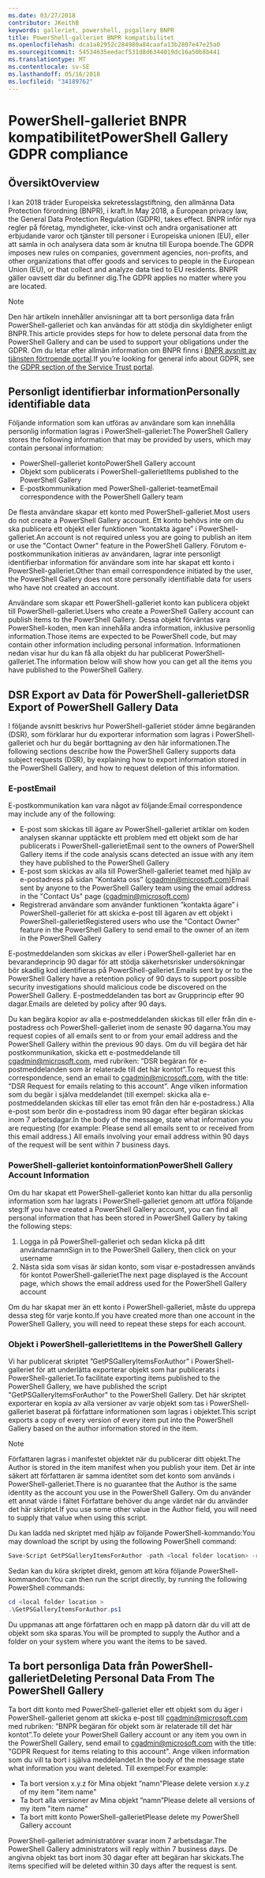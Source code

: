 ```yaml
---
ms.date: 03/27/2018
contributor: JKeithB
keywords: galleriet, powershell, psgallery BNPR
title: PowerShell-galleriet BNPR kompatibilitet
ms.openlocfilehash: dca1a82952c284980a84caafa13b2807e47e25a0
ms.sourcegitcommit: 54534635eedacf531d8d6344019dc16a50b8b441
ms.translationtype: MT
ms.contentlocale: sv-SE
ms.lasthandoff: 05/16/2018
ms.locfileid: "34189762"
---
```

# <a name="powershell-gallery-gdpr-compliance"></a><span data-ttu-id="8d0ab-103">PowerShell-galleriet BNPR kompatibilitet</span><span class="sxs-lookup"><span data-stu-id="8d0ab-103">PowerShell Gallery GDPR compliance</span></span>

## <a name="overview"></a><span data-ttu-id="8d0ab-104">Översikt</span><span class="sxs-lookup"><span data-stu-id="8d0ab-104">Overview</span></span>

<span data-ttu-id="8d0ab-105">I kan 2018 träder Europeiska sekretesslagstiftning, den allmänna Data Protection förordning (BNPR), i kraft.</span><span class="sxs-lookup"><span data-stu-id="8d0ab-105">In May 2018, a European privacy law, the General Data Protection Regulation (GDPR), takes effect.</span></span>
<span data-ttu-id="8d0ab-106">BNPR inför nya regler på företag, myndigheter, icke-vinst och andra organisationer att erbjudande varor och tjänster till personer i Europeiska unionen (EU), eller att samla in och analysera data som är knutna till Europa boende.</span><span class="sxs-lookup"><span data-stu-id="8d0ab-106">The GDPR imposes new rules on companies, government agencies, non-profits, and other organizations that offer goods and services to people in the European Union (EU), or that collect and analyze data tied to EU residents.</span></span>
<span data-ttu-id="8d0ab-107">BNPR gäller oavsett där du befinner dig.</span><span class="sxs-lookup"><span data-stu-id="8d0ab-107">The GDPR applies no matter where you are located.</span></span>

> [!NOTE]
> <span data-ttu-id="8d0ab-108">Den här artikeln innehåller anvisningar att ta bort personliga data från PowerShell-galleriet och kan användas för att stödja din skyldigheter enligt BNPR.</span><span class="sxs-lookup"><span data-stu-id="8d0ab-108">This article provides steps for how to delete personal data from the PowerShell Gallery and can be used to support your obligations under the GDPR.</span></span> <span data-ttu-id="8d0ab-109">Om du letar efter allmän information om BNPR finns i [BNPR avsnitt av tjänsten förtroende portal](https://servicetrust.microsoft.com/ViewPage/GDPRGetStarted).</span><span class="sxs-lookup"><span data-stu-id="8d0ab-109">If you’re looking for general info about GDPR, see the [GDPR section of the Service Trust portal](https://servicetrust.microsoft.com/ViewPage/GDPRGetStarted).</span></span>

## <a name="personally-identifiable-data"></a><span data-ttu-id="8d0ab-110">Personligt identifierbar information</span><span class="sxs-lookup"><span data-stu-id="8d0ab-110">Personally identifiable data</span></span>

<span data-ttu-id="8d0ab-111">Följande information som kan utföras av användare som kan innehålla personlig information lagras i PowerShell-galleriet:</span><span class="sxs-lookup"><span data-stu-id="8d0ab-111">The PowerShell Gallery stores the following information that may be provided by users, which may contain personal information:</span></span>

* <span data-ttu-id="8d0ab-112">PowerShell-galleriet konto</span><span class="sxs-lookup"><span data-stu-id="8d0ab-112">PowerShell Gallery account</span></span>
* <span data-ttu-id="8d0ab-113">Objekt som publicerats i PowerShell-galleriet</span><span class="sxs-lookup"><span data-stu-id="8d0ab-113">Items published to the PowerShell Gallery</span></span>
* <span data-ttu-id="8d0ab-114">E-postkommunikation med PowerShell-galleriet-teamet</span><span class="sxs-lookup"><span data-stu-id="8d0ab-114">Email correspondence with the PowerShell Gallery team</span></span>

<span data-ttu-id="8d0ab-115">De flesta användare skapar ett konto med PowerShell-galleriet.</span><span class="sxs-lookup"><span data-stu-id="8d0ab-115">Most users do not create a PowerShell Gallery account.</span></span>
<span data-ttu-id="8d0ab-116">Ett konto behövs inte om du ska publicera ett objekt eller funktionen ”kontakta ägare” i PowerShell-galleriet.</span><span class="sxs-lookup"><span data-stu-id="8d0ab-116">An account is not required unless you are going to publish an item or use the "Contact Owner" feature in the PowerShell Gallery.</span></span>
<span data-ttu-id="8d0ab-117">Förutom e-postkommunikation initieras av användaren, lagrar inte personligt identifierbar information för användare som inte har skapat ett konto i PowerShell-galleriet.</span><span class="sxs-lookup"><span data-stu-id="8d0ab-117">Other than email correspondence initiated by the user, the PowerShell Gallery does not store personally identifiable data for users who have not created an account.</span></span>

<span data-ttu-id="8d0ab-118">Användare som skapar ett PowerShell-galleriet konto kan publicera objekt till PowerShell-galleriet.</span><span class="sxs-lookup"><span data-stu-id="8d0ab-118">Users who create a PowerShell Gallery account can publish items to the PowerShell Gallery.</span></span>
<span data-ttu-id="8d0ab-119">Dessa objekt förväntas vara PowerShell-koden, men kan innehålla andra information, inklusive personlig information.</span><span class="sxs-lookup"><span data-stu-id="8d0ab-119">Those items are expected to be PowerShell code, but may contain other information including personal information.</span></span>
<span data-ttu-id="8d0ab-120">Informationen nedan visar hur du kan få alla objekt du har publicerat PowerShell-galleriet.</span><span class="sxs-lookup"><span data-stu-id="8d0ab-120">The information below will show how you can get all the items you have published to the PowerShell Gallery.</span></span>

## <a name="dsr-export-of-powershell-gallery-data"></a><span data-ttu-id="8d0ab-121">DSR Export av Data för PowerShell-galleriet</span><span class="sxs-lookup"><span data-stu-id="8d0ab-121">DSR Export of PowerShell Gallery Data</span></span>

<span data-ttu-id="8d0ab-122">I följande avsnitt beskrivs hur PowerShell-galleriet stöder ämne begäranden (DSR), som förklarar hur du exporterar information som lagras i PowerShell-galleriet och hur du begär borttagning av den här informationen.</span><span class="sxs-lookup"><span data-stu-id="8d0ab-122">The following sections describe how the PowerShell Gallery supports data subject requests (DSR), by explaining how to export information stored in the PowerShell Gallery, and how to request deletion of this information.</span></span>

### <a name="email"></a><span data-ttu-id="8d0ab-123">E-post</span><span class="sxs-lookup"><span data-stu-id="8d0ab-123">Email</span></span>

<span data-ttu-id="8d0ab-124">E-postkommunikation kan vara något av följande:</span><span class="sxs-lookup"><span data-stu-id="8d0ab-124">Email correspondence may include any of the following:</span></span>

* <span data-ttu-id="8d0ab-125">E-post som skickas till ägare av PowerShell-galleriet artiklar om koden analysen skannar upptäckte ett problem med ett objekt som de har publicerats i PowerShell-galleriet</span><span class="sxs-lookup"><span data-stu-id="8d0ab-125">Email sent to the owners of PowerShell Gallery items if the code analysis scans detected an issue with any item they have published to the PowerShell Gallery</span></span>
* <span data-ttu-id="8d0ab-126">E-post som skickas av alla till PowerShell-galleriet teamet med hjälp av e-postadress på sidan ”Kontakta oss” (cgadmin@microsoft.com)</span><span class="sxs-lookup"><span data-stu-id="8d0ab-126">Email sent by anyone to the PowerShell Gallery team using the email address in the "Contact Us" page (cgadmin@microsoft.com)</span></span>
* <span data-ttu-id="8d0ab-127">Registrerad användare som använder funktionen ”kontakta ägare” i PowerShell-galleriet för att skicka e-post till ägaren av ett objekt i PowerShell-galleriet</span><span class="sxs-lookup"><span data-stu-id="8d0ab-127">Registered users who use the "Contact Owner" feature in the PowerShell Gallery to send email to the owner of an item in the PowerShell Gallery</span></span>

<span data-ttu-id="8d0ab-128">E-postmeddelanden som skickas av eller i PowerShell-galleriet har en bevarandeprincip 90 dagar för att stödja säkerhetsrisker undersökningar bör skadlig kod identifieras på PowerShell-galleriet.</span><span class="sxs-lookup"><span data-stu-id="8d0ab-128">Emails sent by or to the PowerShell Gallery have a retention policy of 90 days to support possible security investigations should malicious code be discovered on the PowerShell Gallery.</span></span>
<span data-ttu-id="8d0ab-129">E-postmeddelanden tas bort av Grupprincip efter 90 dagar.</span><span class="sxs-lookup"><span data-stu-id="8d0ab-129">Emails are deleted by policy after 90 days.</span></span>

<span data-ttu-id="8d0ab-130">Du kan begära kopior av alla e-postmeddelanden skickas till eller från din e-postadress och PowerShell-galleriet inom de senaste 90 dagarna.</span><span class="sxs-lookup"><span data-stu-id="8d0ab-130">You may request copies of all emails sent to or from your email address and the PowerShell Gallery within the previous 90 days.</span></span>
<span data-ttu-id="8d0ab-131">Om du vill begära det här postkommunikation, skicka ett e-postmeddelande till cgadmin@microsoft.com, med rubriken: ”DSR begäran för e-postmeddelanden som är relaterade till det här kontot”.</span><span class="sxs-lookup"><span data-stu-id="8d0ab-131">To request this correspondence, send an email to cgadmin@microsoft.com, with the title: "DSR Request for emails relating to this account".</span></span>
<span data-ttu-id="8d0ab-132">Ange vilken information som du begär i själva meddelandet (till exempel: skicka alla e-postmeddelanden skickas till eller tas emot från den här e-postadress.) Alla e-post som berör din e-postadress inom 90 dagar efter begäran skickas inom 7 arbetsdagar.</span><span class="sxs-lookup"><span data-stu-id="8d0ab-132">In the body of the message, state what information you are requesting (for example: Please send all emails sent to or received from this email address.) All emails involving your email address within 90 days of the request will be sent within 7 business days.</span></span>

### <a name="powershell-gallery-account-information"></a><span data-ttu-id="8d0ab-133">PowerShell-galleriet kontoinformation</span><span class="sxs-lookup"><span data-stu-id="8d0ab-133">PowerShell Gallery Account Information</span></span>

<span data-ttu-id="8d0ab-134">Om du har skapat ett PowerShell-galleriet konto kan hittar du alla personlig information som har lagrats i PowerShell-galleriet genom att utföra följande steg:</span><span class="sxs-lookup"><span data-stu-id="8d0ab-134">If you have created a PowerShell Gallery account, you can find all personal information that has been stored in PowerShell Gallery by taking the following steps:</span></span>

1. <span data-ttu-id="8d0ab-135">Logga in på PowerShell-galleriet och sedan klicka på ditt användarnamn</span><span class="sxs-lookup"><span data-stu-id="8d0ab-135">Sign in to the PowerShell Gallery, then click on your username</span></span>
2. <span data-ttu-id="8d0ab-136">Nästa sida som visas är sidan konto, som visar e-postadressen används för kontot PowerShell-galleriet</span><span class="sxs-lookup"><span data-stu-id="8d0ab-136">The next page displayed is the Account page, which shows the email address used for the PowerShell Gallery account</span></span>

<span data-ttu-id="8d0ab-137">Om du har skapat mer än ett konto i PowerShell-galleriet, måste du upprepa dessa steg för varje konto.</span><span class="sxs-lookup"><span data-stu-id="8d0ab-137">If you have created more than one account in the PowerShell Gallery, you will need to repeat these steps for each account.</span></span>

### <a name="items-in-the-powershell-gallery"></a><span data-ttu-id="8d0ab-138">Objekt i PowerShell-galleriet</span><span class="sxs-lookup"><span data-stu-id="8d0ab-138">Items in the PowerShell Gallery</span></span>

<span data-ttu-id="8d0ab-139">Vi har publicerat skriptet ”GetPSGalleryItemsForAuthor” i PowerShell-galleriet för att underlätta exporterar objekt som har publicerats i PowerShell-galleriet.</span><span class="sxs-lookup"><span data-stu-id="8d0ab-139">To facilitate exporting items published to the PowerShell Gallery, we have published the script "GetPSGalleryItemsForAuthor" to the PowerShell Gallery.</span></span>
<span data-ttu-id="8d0ab-140">Det här skriptet exporterar en kopia av alla versioner av varje objekt som tas i PowerShell-galleriet baserat på författare informationen som lagras i objektet.</span><span class="sxs-lookup"><span data-stu-id="8d0ab-140">This script exports a copy of every version of every item put into the PowerShell Gallery based on the author information stored in the item.</span></span>

> [!NOTE]
> <span data-ttu-id="8d0ab-141">Författaren lagras i manifestet objektet när du publicerar ditt objekt.</span><span class="sxs-lookup"><span data-stu-id="8d0ab-141">The Author is stored in the item manifest when you publish your item.</span></span>
> <span data-ttu-id="8d0ab-142">Det är inte säkert att författaren är samma identitet som det konto som används i PowerShell-galleriet.</span><span class="sxs-lookup"><span data-stu-id="8d0ab-142">There is no guarantee that the Author is the same identity as the account you use in the PowerShell Gallery.</span></span>
> <span data-ttu-id="8d0ab-143">Om du använder ett annat värde i fältet Författare behöver du ange värdet när du använder det här skriptet.</span><span class="sxs-lookup"><span data-stu-id="8d0ab-143">If you use some other value in the Author field, you will need to supply that value when using this script.</span></span>

<span data-ttu-id="8d0ab-144">Du kan ladda ned skriptet med hjälp av följande PowerShell-kommando:</span><span class="sxs-lookup"><span data-stu-id="8d0ab-144">You may download the script by using the following PowerShell command:</span></span>

```powershell
Save-Script GetPSGalleryItemsForAuthor -path <local folder location> -repository psgallery
```

<span data-ttu-id="8d0ab-145">Sedan kan du köra skriptet direkt, genom att köra följande PowerShell-kommandon:</span><span class="sxs-lookup"><span data-stu-id="8d0ab-145">You can then run the script directly, by running the following PowerShell commands:</span></span>

```powershell
cd <local folder location >
.\GetPSGalleryItemsForAuthor.ps1
```

<span data-ttu-id="8d0ab-146">Du uppmanas att ange författaren och en mapp på datorn där du vill att de objekt som ska sparas.</span><span class="sxs-lookup"><span data-stu-id="8d0ab-146">You will be prompted to supply the Author and a folder on your system where you want the items to be saved.</span></span>

## <a name="deleting-personal-data-from-the-powershell-gallery"></a><span data-ttu-id="8d0ab-147">Ta bort personliga Data från PowerShell-galleriet</span><span class="sxs-lookup"><span data-stu-id="8d0ab-147">Deleting Personal Data From The PowerShell Gallery</span></span>

<span data-ttu-id="8d0ab-148">Ta bort ditt konto med PowerShell-galleriet eller ett objekt som du äger i PowerShell-galleriet genom att skicka e-post till cgadmin@microsoft.com med rubriken: ”BNPR begäran för objekt som är relaterade till det här kontot”.</span><span class="sxs-lookup"><span data-stu-id="8d0ab-148">To delete your PowerShell Gallery account or any item you own in the PowerShell Gallery, send email to cgadmin@microsoft.com with the title: "GDPR Request for items relating to this account".</span></span>
<span data-ttu-id="8d0ab-149">Ange vilken information som du vill ta bort i själva meddelandet.</span><span class="sxs-lookup"><span data-stu-id="8d0ab-149">In the body of the message state what information you want deleted.</span></span> <span data-ttu-id="8d0ab-150">Till exempel:</span><span class="sxs-lookup"><span data-stu-id="8d0ab-150">For example:</span></span>

* <span data-ttu-id="8d0ab-151">Ta bort version x.y.z för Mina objekt ”namn”</span><span class="sxs-lookup"><span data-stu-id="8d0ab-151">Please delete version x.y.z of my item "item name"</span></span>
* <span data-ttu-id="8d0ab-152">Ta bort alla versioner av Mina objekt ”namn”</span><span class="sxs-lookup"><span data-stu-id="8d0ab-152">Please delete all versions of my item "item name"</span></span>
* <span data-ttu-id="8d0ab-153">Ta bort mitt konto PowerShell-galleriet</span><span class="sxs-lookup"><span data-stu-id="8d0ab-153">Please delete my PowerShell Gallery account</span></span>

<span data-ttu-id="8d0ab-154">PowerShell-galleriet administratörer svarar inom 7 arbetsdagar.</span><span class="sxs-lookup"><span data-stu-id="8d0ab-154">The PowerShell Gallery administrators will reply within 7 business days.</span></span>
<span data-ttu-id="8d0ab-155">De angivna objekt tas bort inom 30 dagar efter att begäran har skickats.</span><span class="sxs-lookup"><span data-stu-id="8d0ab-155">The items specified will be deleted within 30 days after the request is sent.</span></span>
